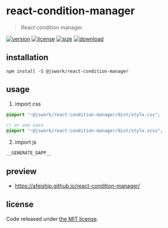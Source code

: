 # react-condition-manager
> React condition manager.

[![version][version-image]][version-url]
[![license][license-image]][license-url]
[![size][size-image]][size-url]
[![download][download-image]][download-url]

## installation
```shell
npm install -S @jswork/react-condition-manager
```

## usage
1. import css
  ```scss
  @import "~@jswork/react-condition-manager/dist/style.css";

  // or use sass
  @import "~@jswork/react-condition-manager/dist/style.scss";
  ```
2. import js
  ```js
__GENERATE_DAPP__
  ```

## preview
- https://afeiship.github.io/react-condition-manager/

## license
Code released under [the MIT license](https://github.com/afeiship/react-condition-manager/blob/master/LICENSE.txt).

[version-image]: https://img.shields.io/npm/v/@jswork/react-condition-manager
[version-url]: https://npmjs.org/package/@jswork/react-condition-manager

[license-image]: https://img.shields.io/npm/l/@jswork/react-condition-manager
[license-url]: https://github.com/afeiship/react-condition-manager/blob/master/LICENSE.txt

[size-image]: https://img.shields.io/bundlephobia/minzip/@jswork/react-condition-manager
[size-url]: https://github.com/afeiship/react-condition-manager/blob/master/dist/react-condition-manager.min.js

[download-image]: https://img.shields.io/npm/dm/@jswork/react-condition-manager
[download-url]: https://www.npmjs.com/package/@jswork/react-condition-manager
